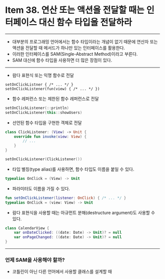 # Item 38. 연산 또는 액션을 전달할 때는 인터페이스 대신 함수 타입을 전달하라

- - -

* 대부분의 프로그래밍 언어에서는 함수 타입이라는 개념이 없기 때문에 연산자 또는 액션을 전달할 때 메서드가 하나만 있는 인터페이스를 활용한다.
* 이러한 인터페이스를 SAM(Single-Abstract Method)이라고 부른다.
* SAM 대신에 함수 타입을 사용하면 더 많은 장점이 있다.

- - -

* 람다 표현식 또는 익명 함수로 전달
```kotiln
setOnClickListner { /* ... */ }
setOnClickListener(fun(view) { /* ... */ }) 
```
* 함수 레퍼런스 또는 제한된 함수 레퍼런스로 전달
```kotlin
setOnClickListener(::println)
setOnClickListener(this::showUsers)
```
* 선언된 함수 타입을 구현한 객체로 전달
```kotlin
class ClickListener: (View) -> Unit {
    override fun invoke(view: View) {
        // ...
    }
}

setOnClickListener(ClickListener())
```
* 타입 별칭(type alias)를 사용하면, 함수 타입도 이름을 붙일 수 있다.
```kotlin
typealias OnClick = (View) -> Unit
```
* 파라미터도 이름을 가질 수 있다.
```kotlin
fun setOnClickListener(listener: OnClick) { /* ... */ }
typealias OnClick = (view: View) -> Unit
```
* 람다 표현식을 사용할 때는 아규먼트 분해(destructure argument)도 사용할 수 있다.
```kotlin
class CalendarView {
    var onDateClicked: ((date: Date) -> Unit)? = null
    var onPageChanged: ((date: Date) -> Unit)? = null
}
```

- - -

### 언제 SAM을 사용해야 할까?
* 코틀린이 아닌 다른 언어에서 사용할 클래스를 설계할 때
